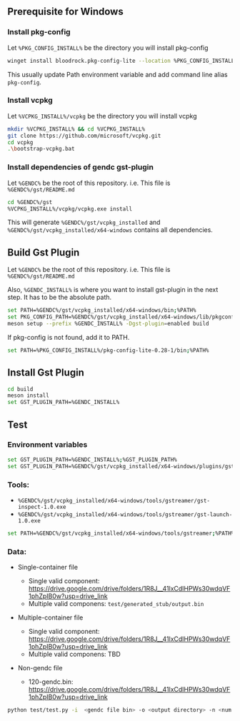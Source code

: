 ## Prerequisite for Windows

### Install pkg-config

Let `%PKG_CONFIG_INSTALL%` be the directory you will install pkg-config

```bash
winget install bloodrock.pkg-config-lite --location %PKG_CONFIG_INSTALL%
```

This usually update Path environment variable and add command line alias `pkg-config`.

### Install vcpkg

Let `%VCPKG_INSTALL%/vcpkg` be the directory you will install vcpkg

```bash
mkdir %VCPKG_INSTALL% && cd %VCPKG_INSTALL%
git clone https://github.com/microsoft/vcpkg.git
cd vcpkg
.\bootstrap-vcpkg.bat
```
### Install dependencies of gendc gst-plugin

Let `%GENDC%` be the root of this repository. i.e. This file is `%GENDC%/gst/README.md`

```bash
cd %GENDC%/gst
%VCPKG_INSTALL%/vcpkg/vcpkg.exe install
```

This will generate `%GENDC%/gst/vcpkg_installed` and `%GENDC%/gst/vcpkg_installed/x64-windows` contains all dependencies.

## Build Gst Plugin

Let `%GENDC%` be the root of this repository. i.e. This file is `%GENDC%/gst/README.md`

Also, `%GENDC_INSTALL%` is where you want to install gst-plugin in the next step. It has to be the absolute path.

```bash
set PATH=%GENDC%/gst/vcpkg_installed/x64-windows/bin;%PATH%
set PKG_CONFIG_PATH=%GENDC%/gst/vcpkg_installed/x64-windows/lib/pkgconfig;%PKG_CONFIG_PATH%
meson setup --prefix %GENDC_INSTALL% -Dgst-plugin=enabled build
```

If pkg-config is not found, add it to PATH.
```bash
set PATH=%PKG_CONFIG_INSTALL%/pkg-config-lite-0.28-1/bin;%PATH%
```

## Install Gst Plugin
```bash
cd build
meson install
set GST_PLUGIN_PATH=%GENDC_INSTALL%
```

## Test 

### Environment variables

```bash
set GST_PLUGIN_PATH=%GENDC_INSTALL%;%GST_PLUGIN_PATH%
set GST_PLUGIN_PATH=%GENDC%/gst/vcpkg_installed/x64-windows/plugins/gstreamer;%GST_PLUGIN_PATH%
```

### Tools:

* `%GENDC%/gst/vcpkg_installed/x64-windows/tools/gstreamer/gst-inspect-1.0.exe`
* `%GENDC%/gst/vcpkg_installed/x64-windows/tools/gstreamer/gst-launch-1.0.exe`

```bash
set PATH=%GENDC%/gst/vcpkg_installed/x64-windows/tools/gstreamer;%PATH%
```

### Data:

* Single-container file
  * Single valid component: https://drive.google.com/drive/folders/1R8J__41lxCdlHPWs30wdqVF1phZpIB0w?usp=drive_link
  * Multiple valid componens: `test/generated_stub/output.bin`

* Multiple-container file
  * Single valid component: https://drive.google.com/drive/folders/1R8J__41lxCdlHPWs30wdqVF1phZpIB0w?usp=drive_link 
  * Multiple valid componens: TBD

* Non-gendc file
  * 120-gendc.bin: https://drive.google.com/drive/folders/1R8J__41lxCdlHPWs30wdqVF1phZpIB0w?usp=drive_link 

```bash
python test/test.py -i  <gendc file bin> -o <output directory> -n <num components>
```